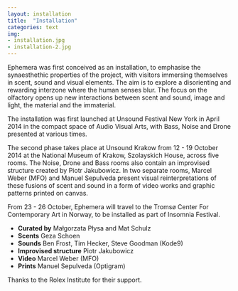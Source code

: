 ```yaml
---
layout: installation
title:  "Installation"
categories: text
img: 
- installation.jpg
- installation-2.jpg
---
```


Ephemera was first conceived as an installation, to emphasise the synaesthethic properties of the project, with visitors immersing themselves in scent, sound and visual elements. The aim is to explore a disorienting and rewarding interzone where the human senses blur. The focus on the olfactory opens up new interactions between scent and sound, image and light, the material and the immaterial.
<br> 

The installation was first launched at Unsound Festival New York in April 2014 in the compact space of Audio Visual Arts, with Bass, Noise and Drone presented at various times. <br>

  
The second phase takes place at Unsound Krakow from 12 - 19 October 2014 at the National Museum of Krakow, Szolayskich House, across five rooms. The Noise, Drone and Bass rooms also contain an improvised structure created by Piotr Jakubowicz. In two separate rooms, Marcel Weber (MFO) and Manuel Sepulveda present visual reinterpretations of these fusions of scent and sound in a form of video works and graphic patterns printed on canvas.
<br>

From 23 - 26 October, Ephemera will travel to the Tromsø Center For Contemporary Art in Norway, to be installed as part of Insomnia Festival.


* **Curated by** Małgorzata Płysa and Mat Schulz
* **Scents** Geza Schoen
* **Sounds** Ben Frost, Tim Hecker, Steve Goodman (Kode<span class="kode">9</span>) 
* **Improvised structure** Piotr Jakubowicz
* **Video** Marcel Weber (MFO)
* **Prints** Manuel Sepulveda (Optigram)

Thanks to the Rolex Institute for their support.
